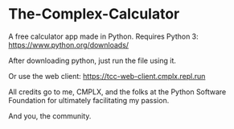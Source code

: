 # The-Complex-Calculator
<New Repo> A free calculator app made in Python. Requires Python 3: https://www.python.org/downloads/

After downloading python, just run the file using it.

Or use the web client: https://tcc-web-client.cmplx.repl.run

All credits go to me, CMPLX, and the folks at the Python Software Foundation
for ultimately facilitating my passion.

And you, the community.
